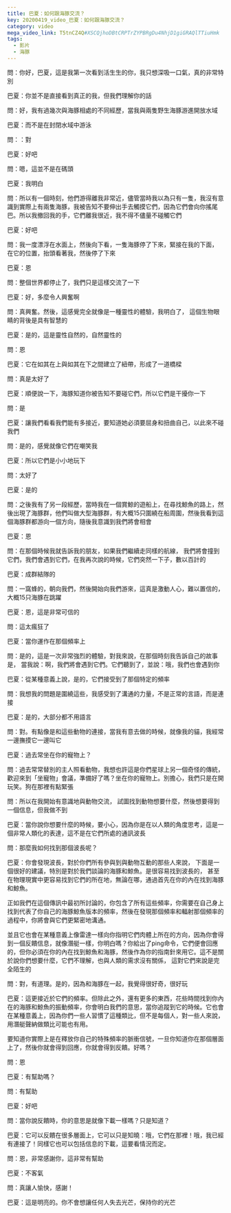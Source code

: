 ```yaml
---
title: 巴夏：如何跟海豚交流？
key: 20200419_video_巴夏：如何跟海豚交流？
category: video
mega_video_link: T5tnCZ4Q#XSCQjhoDBtCRPTrZYPBRgDu4NhjD1giGRAQlTTiuHmk
tags:
  - 影片
  - 海豚
---
```


問：你好，巴夏，這是我第一次看到活生生的你，我只想深吸一口氣，真的非常特別

巴夏：你並不是直接看到真正的我，但我們理解你的話

問：好，我有過幾次與海豚相處的不同經歷，當我與兩隻野生海豚游進開放水域

巴夏：而不是在封閉水域中游泳

問：：對

巴夏：好吧

問：嗯，這並不是在碼頭

巴夏：我明白

問：所以有一個時刻，他們游得離我非常近，儘管當時我以為只有一隻，我沒有意識到實際上有兩隻海豚，我被告知不要伸出手去觸摸它們，因為它們會向你搖尾巴。所以我撤回我的手，它們離我很近，我不得不儘量不碰觸它們

巴夏：好吧

問：我一度漂浮在水面上，然後向下看，一隻海豚停了下來，緊接在我的下面， 在它的位置，抬頭看著我，然後停了下來

巴夏：恩

問：整個世界都停止了，我們只是這樣交流了一下

巴夏：好，多麼令人興奮啊

問：真興奮。然後，這感覺完全就像是一種靈性的體驗，我明白了， 這個生物眼睛的背後是具有智慧的

巴夏：是的，這是靈性自然的，自然靈性的

問：恩

巴夏：它在如其在上與如其在下之間建立了紐帶，形成了一道橋樑

問：真是太好了

巴夏：順便說一下，海豚知道你被告知不要碰它們，所以它們是干擾你一下

問：是

巴夏：讓我們看看我們能有多接近，要知道她必須要屈身和扭曲自己，以此來不碰我們

問：是的，感覺就像它們在嘲笑我

巴夏：所以它們是小小地玩下

問：太好了

巴夏：是的

問：之後我有了另一段經歷，當時我在一個賞鯨的遊船上，在尋找鯨魚的路上，然後出現了海豚群，他們叫做大型海豚群，有大概15只圍繞在船周圍，然後我看到這個海豚群都游向一個方向，隨後我意識到我們將會相會

巴夏：恩

問：在那個時候我就告訴我的朋友，如果我們繼續走同樣的航線， 我們將會撞到它們，我們會遇到它們，在我再次說的時候，它們突然一下子，數以百計的

巴夏：成群結隊的

問：一窩蜂的，朝向我們，然後開始向我們游來，這真是激動人心，難以置信的，大概15只海豚在跳躍

巴夏：恩，這是非常可信的

問：這太瘋狂了

巴夏：當你運作在那個頻率上

問：是的，這是一次非常強烈的體驗，對我來說，在那個時刻我告訴自己的故事是， 當我說：啊，我們將會遇到它們。它們聽到了，並說：哦，我們也會遇到你

巴夏：從某種意義上說，是的，它們接受到了那個特定的頻率

問：我想我的問題是圍繞這些，我感受到了溝通的力量，不是正常的言語，而是連接

巴夏：是的，大部分都不用語言

問：對。有點像是和這些動物的連接，當我有意去做的時候，就像我的貓，我經常一邊撫摸它一邊叫它

巴夏：過去常坐在你的寵物上？

問：過去常常替別的主人照看動物，我想也許這是你們星球上另一個奇怪的傳統，歡迎來到「坐寵物」會議，準備好了嗎？坐在你的寵物上。別擔心，我們只是在開玩笑。狗在那裡有點緊張

問：所以在我開始有意識地與動物交流， 試圖找到動物想要什麼，然後想要得到一個信息，但我做不到

巴夏：當你說你想要什麼的時候，要小心，因為你是在以人類的角度思考，這是一個非常人類化的表達，這不是在它們所處的通訊波長

問：那麼我如何找到那個波長呢？

巴夏：你會發現波長，對於你們所有參與到與動物互動的那些人來說， 下面是一個很好的建議，特別是對於我們談論的海豚和鯨魚。是很容易找到波長的， 甚至在物理現實中更容易找到它們的所在地，無論在哪，通過首先在你的內在找到海豚和鯨魚。

正如我們在這個傳訊中最初所討論的，你包含了所有這些頻率，你需要在自己身上找到代表了你自己的海豚鯨魚版本的頻率，然後在發現那個頻率和輻射那個頻率的過程中，你將會與它們更緊密地溝通。

並且它也會在某種意義上像雷達一樣向你指明它們肉體上所在的方向，因為你會得到一個反饋信息，就像潛艇一樣，你明白嗎？你給出了ping命令，它們便會回應的，但你必須在你的內在找到鯨魚和海豚，然後作為你的指南針來用它。這不是關於說你們想要什麼，它們不理解，也與人類的需求沒有關係， 這對它們來說是完全陌生的

問：對，有道理。是的，因為和海豚在一起，我覺得很好奇，很好玩

巴夏：這更接近於它們的頻率。但除此之外，還有更多的東西，花些時間找到你內在的海豚和鯨魚的振動頻率，你會明白我們的意思，當你追蹤到它的時候。它也會在某種意義上，因為你們一些人習慣了這種類比，但不是每個人，對一些人來說，用潛艇聲納做類比可能也有用。

要知道你實際上是在釋放你自己的特殊頻率的脈衝信號，一旦你知道你在那個層面上了，然後你就會得到回應，你就會得到反饋。好嗎？

問：恩

巴夏：有幫助嗎？

問：有幫助

巴夏：好吧

問：當你說反饋時，你的意思是就像下載一樣嗎？只是知道？

巴夏：它可以反饋在很多層面上，它可以只是知曉：哦，它們在那裡！哦，我已經有連接了！同樣它也可以包括信息的下載，這要看情況而定。

問：恩，非常感謝你，這非常有幫助

巴夏：不客氣

問：真讓人愉快，感謝！

巴夏：這是明亮的。你不會想讓任何人失去光芒，保持你的光芒

